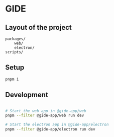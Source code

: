 # GIDE

## Layout of the project

```text
packages/
    web/
    electron/
scripts/
```

## Setup

```bash
pnpm i
```

## Development

```bash

# Start the web app in @gide-app/web
pnpm --filter @gide-app/web run dev

# Start the electron app in @gide-app/electron
pnpm --filter @gide-app/electron run dev
```
